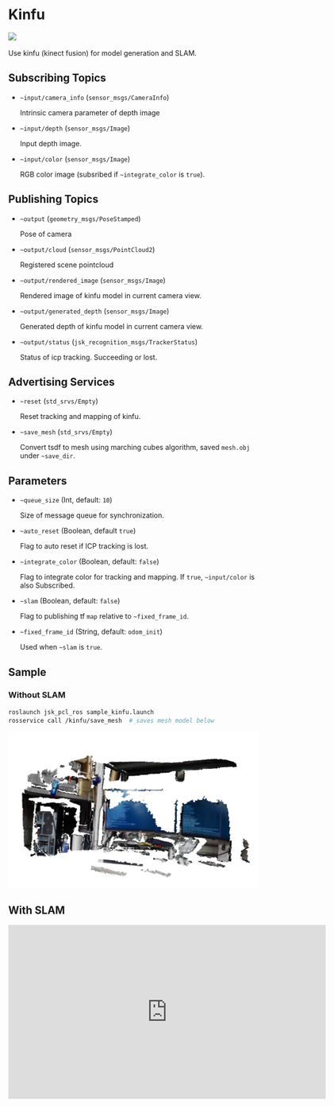 # Kinfu

![](images/kinfu.gif)

Use kinfu (kinect fusion) for model generation and SLAM.


## Subscribing Topics

* `~input/camera_info` (`sensor_msgs/CameraInfo`)

  Intrinsic camera parameter of depth image

* `~input/depth` (`sensor_msgs/Image`)

  Input depth image.

* `~input/color` (`sensor_msgs/Image`)

  RGB color image (subsribed if `~integrate_color` is `true`).


## Publishing Topics

* `~output` (`geometry_msgs/PoseStamped`)

  Pose of camera

* `~output/cloud` (`sensor_msgs/PointCloud2`)

  Registered scene pointcloud

* `~output/rendered_image` (`sensor_msgs/Image`)

  Rendered image of kinfu model in current camera view.

* `~output/generated_depth` (`sensor_msgs/Image`)

  Generated depth of kinfu model in current camera view.

* `~output/status` (`jsk_recognition_msgs/TrackerStatus`)

  Status of icp tracking. Succeeding or lost.


## Advertising Services

* `~reset` (`std_srvs/Empty`)

  Reset tracking and mapping of kinfu.

* `~save_mesh` (`std_srvs/Empty`)

  Convert tsdf to mesh using marching cubes algorithm, saved `mesh.obj` under `~save_dir`.


## Parameters

* `~queue_size` (Int, default: `10`)

  Size of message queue for synchronization.

* `~auto_reset` (Boolean, default `true`)

  Flag to auto reset if ICP tracking is lost.

* `~integrate_color` (Boolean, default: `false`)

  Flag to integrate color for tracking and mapping.
  If `true`, `~input/color` is also Subscribed.

* `~slam` (Boolean, default: `false`)

  Flag to publishing tf `map` relative to `~fixed_frame_id`.

* `~fixed_frame_id` (String, default: `odom_init`)

  Used when `~slam` is `true`.


## Sample


### Without SLAM

```bash
roslaunch jsk_pcl_ros sample_kinfu.launch
rosservice call /kinfu/save_mesh  # saves mesh model below
```

![](images/kinfu_mesh.jpg)


## With SLAM

<div class="text-center">
  <iframe src="https://drive.google.com/file/d/0B9P1L--7Wd2vVlMwNjJNeGVIV0E/preview?autoplay=1" width="640" height="350" frameborder="0"></iframe>
</div>